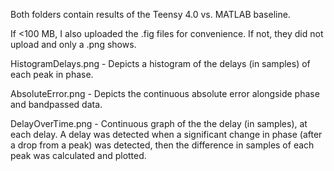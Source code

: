 Both folders contain results of the Teensy 4.0 vs. MATLAB baseline.

If <100 MB, I also uploaded the .fig files for convenience. If not, they did not upload and only a .png shows.

HistogramDelays.png - Depicts a histogram of the delays (in samples) of each peak in phase.

AbsoluteError.png - Depicts the continuous absolute error alongside phase and bandpassed data.

DelayOverTime.png - Continuous graph of the the delay (in samples), at each delay. A delay was detected when a significant change in phase (after a drop from a peak) was detected, then the difference in samples of each peak was calculated and plotted.
